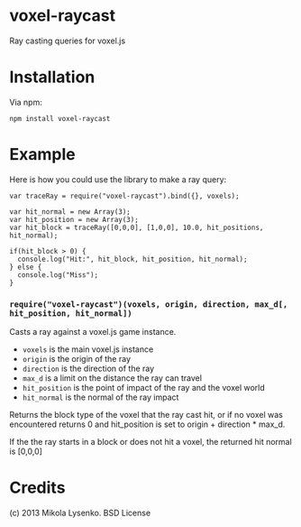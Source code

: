 voxel-raycast
=============
Ray casting queries for voxel.js

Installation
============
Via npm:

    npm install voxel-raycast
    
Example
=======
Here is how you could use the library to make a ray query:

    var traceRay = require("voxel-raycast").bind({}, voxels);

    var hit_normal = new Array(3);
    var hit_position = new Array(3);
    var hit_block = traceRay([0,0,0], [1,0,0], 10.0, hit_positions, hit_normal);
    
    if(hit_block > 0) {
      console.log("Hit:", hit_block, hit_position, hit_normal);
    } else {
      console.log("Miss");
    }
    

### `require("voxel-raycast")(voxels, origin, direction, max_d[, hit_position, hit_normal])`
Casts a ray against a voxel.js game instance.

* `voxels` is the main voxel.js instance
* `origin` is the origin of the ray
* `direction` is the direction of the ray
* `max_d` is a limit on the distance the ray can travel
* `hit_position` is the point of impact of the ray and the voxel world
* `hit_normal` is the normal of the ray impact

Returns the block type of the voxel that the ray cast hit, or if no voxel was encountered returns 0 and hit_position is set to origin + direction * max_d.

If the the ray starts in a block or does not hit a voxel, the returned hit normal is [0,0,0]

Credits
=======
(c) 2013 Mikola Lysenko. BSD License
